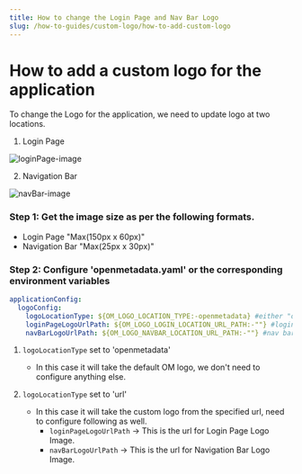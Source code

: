 ```yaml
---
title: How to change the Login Page and Nav Bar Logo
slug: /how-to-guides/custom-logo/how-to-add-custom-logo
---
```


# How to add a custom logo for the application

To change the Logo for the application, we need to update logo at two locations.

1. Login Page

<Image src="/images/how-to-guides/custom-logo/login-Page-Logo.png" alt="loginPage-image"/>

2. Navigation Bar

<Image src="/images/how-to-guides/custom-logo/nav-Bar-Logo.png" alt="navBar-image"/>

### Step 1: Get the image size as per the following formats.

- Login Page "Max(150px x 60px)"
- Navigation Bar "Max(25px x 30px)"

### Step 2: Configure 'openmetadata.yaml' or the corresponding environment variables

```yaml
applicationConfig:
  logoConfig:
    logoLocationType: ${OM_LOGO_LOCATION_TYPE:-openmetadata} #either "openmetadata' or "url"
    loginPageLogoUrlPath: ${OM_LOGO_LOGIN_LOCATION_URL_PATH:-""} #login page logo , work in "url" mode
    navBarLogoUrlPath: ${OM_LOGO_NAVBAR_LOCATION_URL_PATH:-""} #nav bar logo , work in "url" mode
```

1. `logoLocationType` set to 'openmetadata'

   - In this case it will take the default OM logo, we don't need to configure anything else.

2. `logoLocationType` set to 'url'

   - In this case it will take the custom logo from the specified url, need to configure following as well.
     - `loginPageLogoUrlPath` -> This is the url for Login Page Logo Image.
     - `navBarLogoUrlPath` -> This is the url for Navigation Bar Logo Image.
